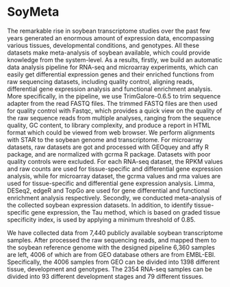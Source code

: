 # SoyMeta
The remarkable rise in soybean transcriptome studies over the past few years generated an enormous amount of expression data, encompassing various tissues, developmental conditions, and genotypes. All these datasets make meta-analysis of soybean available, which could provide knowledge from the system-level. As a results, firstly, we build an automatic data analysis pipeline for RNA-seq and microarray experiments, which can easily get differential expression genes and their enriched functions from raw sequencing datasets, including quality control, aligning reads, differential gene expression analysis and functional enrichment analysis. More specifically, in the pipeline, we use TrimGalore-0.6.5 to trim sequence adapter from the read FASTQ files. The trimmed FASTQ files are then used for quality control with Fastqc, which provides a quick view on the quality of the raw sequence reads from multiple analyses, ranging from the sequence quality, GC content, to library complexity, and produce a report in HTML format which could be viewed from web browser. We perform alignments with STAR to the soybean genome and transcriptome. For microarray datasets, raw datasets are got and processed with GEOquey and affy R package, and are normalized with gcrma R package. Datasets with poor quality controls were excluded. For each RNA-seq dataset, the RPKM values and raw counts are used for tissue-specific and differential gene expression analysis, while for microarray dataset, the gcrma values and rma values are used for tissue-specific and differential gene expression analysis. Limma, DESeq2, edgeR and TopGo are used for gene differential and functional enrichment analysis respectively.  Secondly, we conducted meta-analysis of the collected soybean expression datasets. In addition, to identify tissue-specific gene expression, the Tau method, which is based on graded tissue specificity index, is used by applying a minimum threshold of 0.85. 

We have collected data from 7,440 publicly available soybean transcriptome samples. After processed the raw sequencing reads, and mapped them to the soybean reference genome with the designed pipeline 6,360 samples are left, 4006 of which are from GEO database others are from EMBL-EBI. Specifically, the 4006 samples from GEO can be divided into 1398 different tissue, development and genotypes. The 2354 RNA-seq samples can be divided into 93 different development stages and 79 different tissues. 
